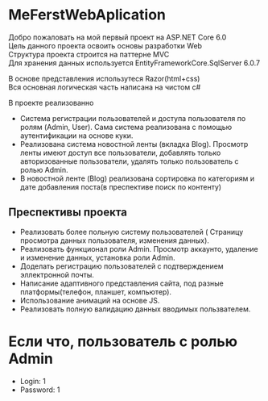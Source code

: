 # MeFerstWebAplication
Добро пожаловать на мой первый проект на ASP.NET Core 6.0 <br/>
Цель данного проекта освоить основы разработки Web <br/>
Структура проекта строится на паттерне MVC <br/>
Для хранения данных используется EntityFrameworkCore.SqlServer 6.0.7 <br/>

В основе представления использутеся Razor(html+css) <br/>
Вся основная логическая часть написана на чистом с# <br/>

В проекте реализованно
- Система регистрации пользователей и доступа пользователя по ролям (Admin, User). Сама система реализована с помощью аутентификации на основе куки.
- Реализована система новостной ленты (вкладка Blog). Просмотр ленты имеют доступ все пользователи, добавлять только авторизованные пользователи, удалять только пользователь с ролью Admin.
- В новостной ленте (Blog) реализована сортировка по категориям и дате добавления поста(в преспективе поиск по контенту)

## Преспективы проекта 
- Реализовать более польную систему пользователей ( Страницу просмотра данных пользователя, изменения данных).
- Реализовать функционал роли Admin. Просмотр аккаунто, удаление и изменение данных, установка роли Admin.
- Доделать регистрацию пользователей с подтверждением эллектронной почты.
- Написание адаптивного представления сайта, под разные платформы(телефон, планшет, компьютер).
- Использование анимаций на основе JS.
- Реализовать полную валидацию данных вводимых пользвателем.

# Если что, пользователь c ролью Admin 
- Login: 1
- Password: 1

